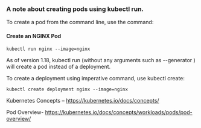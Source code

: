 ### A note about creating pods using kubectl run.

To create a pod from the command line, use the command:

#### Create an NGINX Pod

`kubectl run nginx --image=nginx`

As of version 1.18, kubectl run (without any arguments such as --generator ) will create a pod instead of a deployment.

To create a deployment using imperative command, use kubectl create:

`kubectl create deployment nginx --image=nginx`

Kubernetes Concepts – https://kubernetes.io/docs/concepts/

Pod Overview- https://kubernetes.io/docs/concepts/workloads/pods/pod-overview/